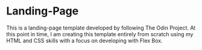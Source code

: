 # Landing-Page
This is a landing-page template developed by following The Odin Project. At this point in time, I am creating this template entirely from scratch using my HTML and CSS skills with a focus on developing with Flex Box. 
